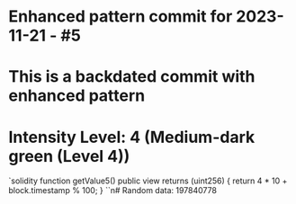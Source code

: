 ﻿# Enhanced pattern commit for 2023-11-21 - #5
# This is a backdated commit with enhanced pattern
# Intensity Level: 4 (Medium-dark green (Level 4))
`solidity
function getValue5() public view returns (uint256) {
    return 4 * 10 + block.timestamp % 100;
}
``n# Random data: 197840778

